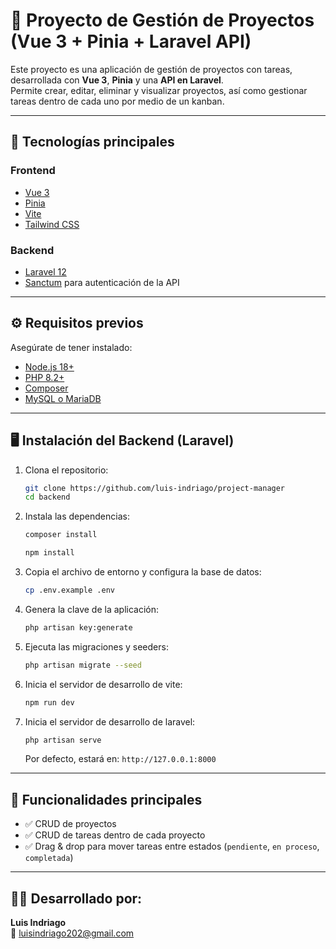 # 🚀 Proyecto de Gestión de Proyectos (Vue 3 + Pinia + Laravel API)

Este proyecto es una aplicación de gestión de proyectos con tareas, desarrollada con **Vue 3**, **Pinia** y una **API en Laravel**.  
Permite crear, editar, eliminar y visualizar proyectos, así como gestionar tareas dentro de cada uno por medio de un kanban.

---

## 🧩 Tecnologías principales

### Frontend
- [Vue 3](https://vuejs.org/)
- [Pinia](https://pinia.vuejs.org/)
- [Vite](https://vitejs.dev/)
- [Tailwind CSS](https://tailwindcss.com/)

### Backend
- [Laravel 12](https://laravel.com/)
- [Sanctum](https://laravel.com/docs/sanctum) para autenticación de la API

---

## ⚙️ Requisitos previos

Asegúrate de tener instalado:
- [Node.js 18+](https://nodejs.org/)
- [PHP 8.2+](https://www.php.net/)
- [Composer](https://getcomposer.org/)
- [MySQL o MariaDB](https://www.mysql.com/)

---

## 🖥️ Instalación del Backend (Laravel)

1. Clona el repositorio:
   ```bash
   git clone https://github.com/luis-indriago/project-manager
   cd backend
   ```

2. Instala las dependencias:
   ```bash
   composer install
   ```

   ```bash
   npm install
   ```

3. Copia el archivo de entorno y configura la base de datos:
   ```bash
   cp .env.example .env
   ```

4. Genera la clave de la aplicación:
   ```bash
   php artisan key:generate
   ```

5. Ejecuta las migraciones y seeders:
   ```bash
   php artisan migrate --seed
   ```

6. Inicia el servidor de desarrollo de vite:
   ```bash
   npm run dev
   ```

7. Inicia el servidor de desarrollo de laravel:
   ```bash
   php artisan serve
   ```

   Por defecto, estará en: `http://127.0.0.1:8000`

---


## 🧠 Funcionalidades principales

- ✅ CRUD de proyectos  
- ✅ CRUD de tareas dentro de cada proyecto  
- ✅ Drag & drop para mover tareas entre estados (`pendiente`, `en proceso`, `completada`)  


---

## 👨‍💻 Desarrollado por:

**Luis Indriago**  
📧 luisindriago202@gmail.com